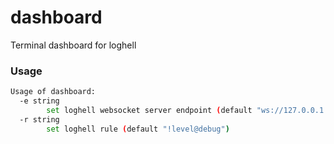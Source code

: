 # dashboard
Terminal dashboard for loghell

### Usage
```bash
Usage of dashboard:
  -e string
    	set loghell websocket server endpoint (default "ws://127.0.0.1:3032/")
  -r string
    	set loghell rule (default "!level@debug")
```
